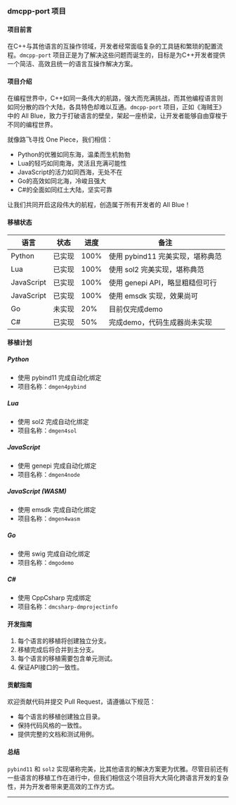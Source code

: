 ### dmcpp-port 项目

#### 项目前言
在C++与其他语言的互操作领域，开发者经常面临复杂的工具链和繁琐的配置流程。`dmcpp-port` 项目正是为了解决这些问题而诞生的，目标是为C++开发者提供一个简洁、高效且统一的语言互操作解决方案。

#### 项目介绍
在编程世界中，C++如同一条伟大的航路，强大而充满挑战，而其他编程语言则如同分散的四个大陆，各具特色却难以互通。`dmcpp-port` 项目，正如《海贼王》中的 All Blue，致力于打破语言的壁垒，架起一座桥梁，让开发者能够自由穿梭于不同的编程世界。

就像路飞寻找 One Piece，我们相信：
- Python的优雅如同东海，温柔而生机勃勃
- Lua的轻巧如同南海，灵活且充满可能性
- JavaScript的活力如同西海，无处不在
- Go的高效如同北海，冷峻且强大
- C#的全面如同红土大陆，坚实可靠

让我们共同开启这段伟大的航程，创造属于所有开发者的 All Blue！

#### 移植状态

| 语言       | 状态     | 进度  | 备注                                  |
|------------|----------|-------|---------------------------------------|
| Python     | 已实现   | 100%  | 使用 pybind11 完美实现，堪称典范      |
| Lua        | 已实现   | 100%  | 使用 sol2 完美实现，堪称典范         |
| JavaScript | 已实现   | 100%  | 使用 genepi API，略显粗糙但可行     |
| JavaScript | 已实现   | 100%  | 使用 emsdk 实现，效果尚可            |
| Go         | 未实现   | 20%   | 目前仅完成demo                       |
| C#         | 已实现   | 50%   | 完成demo，代码生成器尚未实现         |

#### 移植计划

##### Python
- 使用 pybind11 完成自动化绑定
- 项目名称：`dmgen4pybind`

##### Lua
- 使用 sol2 完成自动化绑定
- 项目名称：`dmgen4sol`

##### JavaScript
- 使用 genepi 完成自动化绑定
- 项目名称：`dmgen4node`

##### JavaScript (WASM)
- 使用 emsdk 完成自动化绑定
- 项目名称：`dmgen4wasm`

##### Go
- 使用 swig 完成自动化绑定
- 项目名称：`dmgodemo`

##### C#
- 使用 CppCsharp 完成绑定
- 项目名称：`dmcsharp-dmprojectinfo`

#### 开发指南
1. 每个语言的移植将创建独立分支。
2. 移植完成后将合并到主分支。
3. 每个语言的移植需要包含单元测试。
4. 保证API接口的一致性。

#### 贡献指南
欢迎贡献代码并提交 Pull Request，请遵循以下规范：
- 每个语言的移植创建独立目录。
- 保持代码风格的一致性。
- 提供完整的文档和测试用例。

#### 总结
`pybind11` 和 `sol2` 实现堪称完美，比其他语言的解决方案更为优雅。尽管目前还有一些语言的移植工作在进行中，但我们相信这个项目将大大简化跨语言开发的复杂性，并为开发者带来更高效的工作方式。

---

